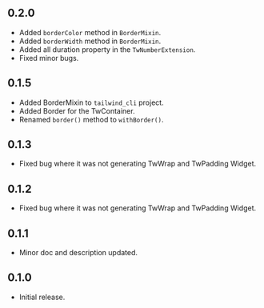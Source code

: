 ## 0.2.0
* Added ```borderColor``` method in ```BorderMixin```.
* Added ```borderWidth``` method in ```BorderMixin```.
* Added all duration property in the ```TwNumberExtension```.
* Fixed minor bugs.

## 0.1.5
* Added BorderMixin to ```tailwind_cli``` project.
* Added Border for the TwContainer.
* Renamed ```border()``` method to ```withBorder()```.

## 0.1.3
* Fixed bug where it was not generating TwWrap and TwPadding Widget.

## 0.1.2
* Fixed bug where it was not generating TwWrap and TwPadding Widget.

## 0.1.1
* Minor doc and description updated.

## 0.1.0
* Initial release.